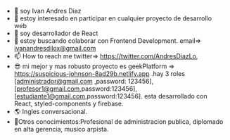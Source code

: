 - 👋 soy Ivan Andres Diaz
- 👀 estoy interesado en participar en cualquier proyecto de desarrollo web
- 🌱 soy desarrollador de React
- 💞️ estoy buscando colaborar con Frontend Development. email=> ivanandresdilox@gmail.com
- 📫 How to reach me twitter=> https://twitter.com/AndresDiazLo,
- 😎 mi mejor y mas robusto proyecto es geekPlatform => https://suspicious-johnson-8ad29b.netlify.app .hay 3 roles [administrador@gmail.com ,password: 123456], [profesor1@gmail.com,password:123456], [estudiante1@gmail.com,password:123456]. esta desarrollado con React, styled-components y firebase. 
- 🌎 Ingles conversacional. 
- 🤔Otros conocimientos:Profesional de administracion publica, diplomado en alta gerencia, musico arpista.

